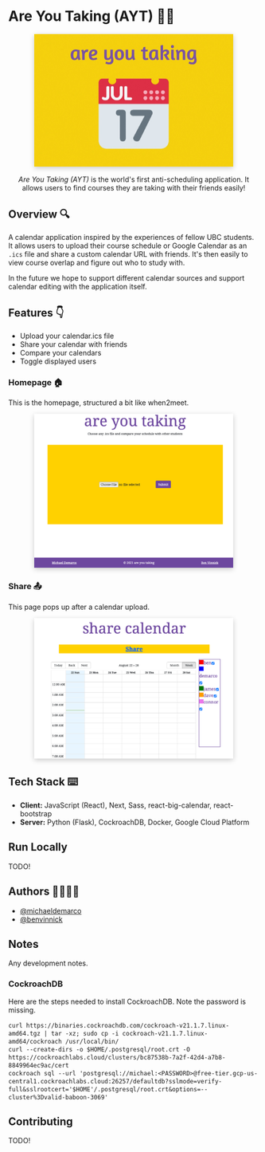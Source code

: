 # Are You Taking (AYT) 📅🤔

<p style="text-align: center">
  <img src="./images/are-you-taking-banner.jpg" style="box-shadow: 0 3px 10px rgb(0 0 0 / 0.2);" width="400px" />
</p>

<p style="text-align: center"><i>Are You Taking (AYT)</i> is the world's first anti-scheduling application. It allows users to find courses they are taking with their friends easily!</p>

## Overview 🔍

A calendar application inspired by the experiences of fellow UBC students. It allows users to upload their course schedule or Google Calendar as an `.ics` file and share a custom calendar URL with friends. It's then easily to view course overlap and figure out who to study with.

In the future we hope to support different calendar sources and support calendar editing with the application itself.

## Features 👇

* Upload your calendar.ics file
* Share your calendar with friends
* Compare your calendars
* Toggle displayed users

### Homepage 🏠

This is the homepage, structured a bit like when2meet.

<p style="text-align: center">
  <img alt="Are You Taking homepage" src="./images/home-page.png" style="box-shadow: 0 3px 10px rgb(0 0 0 / 0.2);" width="400px" />
</p>

### Share 📤

This page pops up after a calendar upload.

<p style="text-align: center">
  <img alt="AYT share page" src="./images/share-page.png" style="box-shadow: 0 3px 10px rgb(0 0 0 / 0.2);" width="400px" />
</p>

## Tech Stack ⌨️

- **Client:** JavaScript (React), Next, Sass, react-big-calendar, react-bootstrap
- **Server:** Python (Flask), CockroachDB, Docker, Google Cloud Platform

## Run Locally

TODO!

## Authors 🧑‍💻👩‍💻

- [@michaeldemarco](https://github.com/michaelfromyeg)
- [@benvinnick](https://github.com/bonvee-99)

## Notes

Any development notes.

### CockroachDB

Here are the steps needed to install CockroachDB. Note the password is missing.

```shellscript
curl https://binaries.cockroachdb.com/cockroach-v21.1.7.linux-amd64.tgz | tar -xz; sudo cp -i cockroach-v21.1.7.linux-amd64/cockroach /usr/local/bin/
curl --create-dirs -o $HOME/.postgresql/root.crt -O https://cockroachlabs.cloud/clusters/bc87538b-7a2f-42d4-a7b8-8849964ec9ac/cert
cockroach sql --url 'postgresql://michael:<PASSWORD>@free-tier.gcp-us-central1.cockroachlabs.cloud:26257/defaultdb?sslmode=verify-full&sslrootcert='$HOME'/.postgresql/root.crt&options=--cluster%3Dvalid-baboon-3069'
```

## Contributing

TODO!
